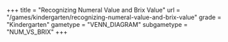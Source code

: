 +++
title = "Recognizing Numeral Value and Brix Value"
url = "/games/kindergarten/recognizing-numeral-value-and-brix-value"
grade = "Kindergarten"
gametype = "VENN_DIAGRAM"
subgametype = "NUM_VS_BRIX"
+++